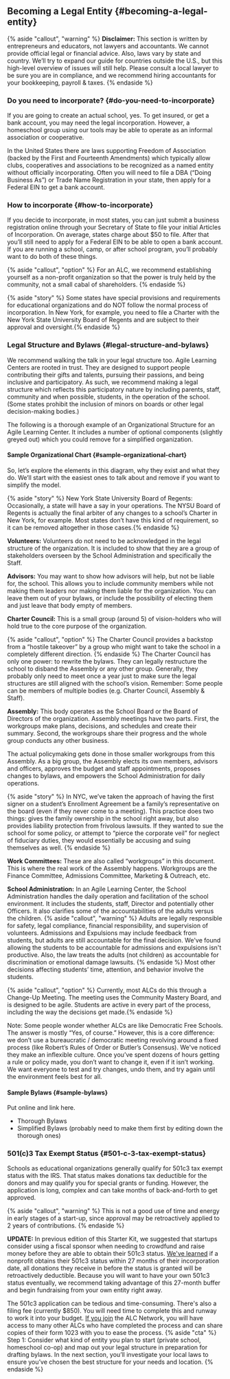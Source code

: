 ## Becoming a Legal Entity {#becoming-a-legal-entity}

{% aside "callout", "warning" %}
**Disclaimer:** This section is written by entrepreneurs and educators, not lawyers and accountants. We cannot provide official legal or financial advice. Also, laws vary by state and country. We’ll try to expand our guide for countries outside the U.S., but this high-level overview of issues will still help.  Please consult a local lawyer to be sure you are in compliance, and we recommend hiring accountants for your bookkeeping, payroll & taxes.
{% endaside %}

### Do you need to incorporate? {#do-you-need-to-incorporate}

If you are going to create an actual school, yes.  To get insured, or get a bank account, you may need the legal incorporation. However, a homeschool group using our tools may be able to operate as an informal association or cooperative. 

In the United States there are laws supporting Freedom of Association (backed by the First and Fourteenth Amendments) which typically allow clubs, cooperatives and associations to be recognized as a named entity without officially incorporating. Often you will need to file a DBA (“Doing Business As”) or Trade Name Registration in your state, then apply for a Federal EIN to get a bank account.

### How to incorporate {#how-to-incorporate}

If you decide to incorporate, in most states, you can just submit a business registration online through your Secretary of State to file your initial Articles of Incorporation. On average, states charge about $50 to file. After that you’ll still need to apply for a Federal EIN to be able to open a bank account. If you are running a school, camp, or after school program, you’ll probably want to do both of these things.

{% aside "callout", "option" %} For an ALC, we recommend establishing yourself as a non-profit organization so that the power is truly held by the community, not a small cabal of shareholders. {% endaside %}

{% aside "story" %} Some states have special provisions and requirements for educational organizations and do NOT follow the normal process of incorporation. In New York, for example, you need to file a Charter with the New York State University Board of Regents and are subject to their approval and oversight.{% endaside %}

### Legal Structure and Bylaws {#legal-structure-and-bylaws}

We recommend walking the talk in your legal structure too. Agile Learning Centers are rooted in trust. They are designed to support people contributing their gifts and talents, pursuing their passions, and being inclusive and participatory. As such, we recommend making a legal structure which reflects this participatory nature by including parents, staff, community and when possible, students, in the operation of the school. (Some states prohibit the inclusion of minors on boards or other legal decision-making bodies.)

The following is a thorough example of an Organizational Structure for an Agile Learning Center. It includes a number of optional components (slightly greyed out) which you could remove for a simplified organization.

#### Sample Organizational Chart {#sample-organizational-chart}

So, let’s explore the elements in this diagram, why they exist and what they do. We’ll start with the easiest ones to talk about and remove if you want to simplify the model.

{% aside "story" %} New York State University Board of Regents: Occasionally, a state will have a say in your operations.  The NYSU Board of Regents is actually the final arbiter of any changes to a school’s Charter in New York, for example. Most states don’t have this kind of requirement, so it can be removed altogether in those cases.{% endaside %}

**Volunteers:** Volunteers do not need to be acknowledged in the legal structure of the organization. It is included to show that they are a group of stakeholders overseen by the School Administration and specifically the Staff.

**Advisors:** You may want to show how advisors will help, but not be liable for, the school.  This allows you to include community members while not making them leaders nor making them liable for the organization. You can leave them out of your bylaws, or include the possibility of electing them and just leave that body empty of members.

**Charter Council:** This is a small group (around 5) of vision-holders who will hold true to the core purpose of the organization.

{% aside "callout", "option" %} The Charter Council provides a backstop from a “hostile takeover” by a group who might want to take the school in a completely different direction. {% endaside %} The Charter Council has only one power: to rewrite the bylaws.  They can legally restructure the school to disband the Assembly or any other group. Generally, they probably only need to meet once a year just to make sure the legal structures are still aligned with the school’s vision. Remember: Some people can be members of multiple bodies (e.g. Charter Council, Assembly & Staff).

**Assembly:** This body operates as the School Board or the Board of Directors of the organization.   Assembly meetings have two parts. First, the workgroups make plans, decisions, and schedules and create their summary.  Second, the workgroups share their progress and the whole group conducts any other business.

The actual policymaking gets done in those smaller workgroups from this Assembly. As a big group, the Assembly elects its own members, advisors and officers, approves the budget and staff appointments, proposes changes to bylaws, and empowers the School Administration for daily operations.

{% aside "story" %} In NYC, we’ve taken the approach of having the first signer on a student’s Enrollment Agreement be a family’s representative on the board (even if they never come to a meeting). This practice does two things: gives the family ownership in the school right away, but also provides liability protection from frivolous lawsuits.  If they wanted to sue the school for some policy, or attempt to “pierce the corporate veil” for neglect of fiduciary duties, they would essentially be accusing and suing themselves as well. {% endaside %}

**Work Committees:** These are also called “workgroups” in this document. This is where the real work of the Assembly happens. Workgroups are the Finance Committee, Admissions Committee, Marketing & Outreach, etc. 

**School Administration:** In an Agile Learning Center, the School Administration handles the daily operation and facilitation of the school environment. It includes the students, staff, Director and potentially other Officers. It also clarifies some of the accountabilities of the adults versus the children. {% aside "callout", "warning" %} Adults are legally responsible for safety, legal compliance, financial responsibility, and supervision of volunteers. Admissions and Expulsions may include feedback from students, but adults are still accountable for the final decision. We've found allowing the students to be accountable for admissions and expulsions isn't productive.  Also, the law treats the adults (not children) as accountable for discrimination or emotional damage lawsuits. {% endaside %} Most other decisions affecting students’ time, attention, and behavior involve the students. 

{% aside "callout", "option" %} Currently, most ALCs do this through a Change-Up Meeting.  The meeting uses the Community Mastery Board, and is designed to be agile.  Students are active in every part of the process, including the way the decisions get made.{% endaside %}

 Note: Some people wonder whether ALCs are like Democratic Free Schools. The answer is mostly “Yes, of course.” However, this is a core difference: we don’t use a bureaucratic / democratic meeting revolving around a fixed process (like Robert’s Rules of Order or Butler’s Consensus). We've noticed they make an inflexible culture. Once you’ve spent dozens of hours getting a rule or policy made, you don’t want to change it, even if it isn’t working. We want everyone to test and try changes, undo them, and try again until the environment feels best for all. 

#### Sample Bylaws {#sample-bylaws}

Put online and link here.

*   Thorough Bylaws
*   Simplified Bylaws (probably need to make them first by editing down the thorough ones)

### 501(c)3 Tax Exempt Status {#501-c-3-tax-exempt-status}

Schools as educational organizations generally qualify for 501c3 tax exempt status with the IRS. That status makes donations tax deductible for the donors and may qualify you for special grants or funding. However, the application is long, complex and can take months of back-and-forth to get approved. 

{% aside "callout", "warning" %} This is not a good use of time and energy in early stages of a start-up, since approval may be retroactively applied to 2 years of contributions. {% endaside %}

****UPDATE:****
In previous edition of this Starter Kit, we suggested that startups consider using a fiscal sponsor when needing to crowdfund and raise money before they are able to obtain their 501c3 status. [We've learned](http://info.legalzoom.com/accept-donations-pending-501c3-24205.html) if a nonprofit obtains their 501c3 status within 27 months of their incorporation date, all donations they receive in before the status is granted will be retroactively deductible. Because you will want to have your own 501c3 status eventually, we recommend taking advantage of this 27-month buffer and begin fundraising from your own entity right away. 

The 501c3 application can be tedious and time-consuming. There's also a filing fee (currently $850). You will need time to complete this and runway to work it into your budget. [If you join](https://agilelearningcenters.org/membership/) the ALC Network, you will have access to many other ALCs who have completed the process and can share copies of their form 1023 with you to ease the process.
{% aside "cta" %}
Step 1: Consider what kind of entity you plan to start (private school, homeschool co-op) and map out your legal structure in preparation for drafting bylaws.  In the next section, you’ll investigate your local laws to ensure you’ve chosen the best structure for your needs and location.
{% endaside %}